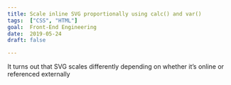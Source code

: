 ```yaml
---
title: Scale inline SVG proportionally using calc() and var()
tags:  ["CSS", "HTML"]
goal:  Front-End Engineering
date:  2019-05-24
draft: false

---
```

It turns out that SVG scales differently depending on whether it’s online or referenced externally


